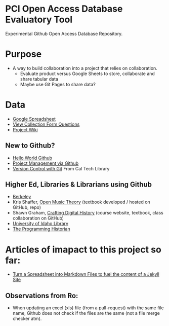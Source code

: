 # PCI Open Access Database Evaluatory Tool
Experimental Github Open Access Database Repository.

# Purpose
* A way to build collaboration into a project that relies on collaboration.
  * Evaluate product versus Google Sheets to store, collaborate and share tabular data
  * Maybe use Git Pages to share data?


# Data
* [Google Spreadsheet](https://docs.google.com/spreadsheets/d/1xfK6a0UIHLSK3h2nBxqznPi-dHRQI4nsjpRDBAO6Z1A/edit#gid=2117347238)
* [View Collection Form Questions](https://docs.google.com/forms/d/e/1FAIpQLSfpyFi9QKnO3lWvUpagKITSVO_8-FRYSappCR7GygicCQOChA/viewform)
* [Project Wiki](https://github.com/WCC-Library/oadb/wiki)


## New to Github?
* [Hello World Github](https://guides.github.com/activities/hello-world/)
* [Project Management via Github](https://github.com/features/project-management/)
* [Version Control with Git](https://caltechlibrary.github.io/git-desktop/aio/) From Cal Tech Library

## Higher Ed, Libraries & Librarians using Github
* [Berkeley](https://technology.berkeley.edu/services/web-development-and-hosting-enterprise-applications/github-berkeley)
* Kris Shaffer, [Open Music Theory](http://openmusictheory.com/) (textbook developed / hosted on GitHub, repo)
* Shawn Graham, [Crafting Digital History](http://site.craftingdigitalhistory.ca/) (course website, textbook, class collaboration on GitHub)
* [University of Idaho Library](https://uidaholib.github.io/get-git/)
* [The Programming Historian](https://programminghistorian.org/)

# Articles of imapact to this project so far:
* [Turn a Spreadsheet into Markdown Files to fuel the content of a Jekyll Site](http://www.evanlovely.com/utilities/jekyll/spreadsheet-to-markdown/)

## Observations from Ro:
* When updating an excel (xls) file (from a pull-request) with the same file name, Github does not check if the files are the same (not a file merge checker atm).
